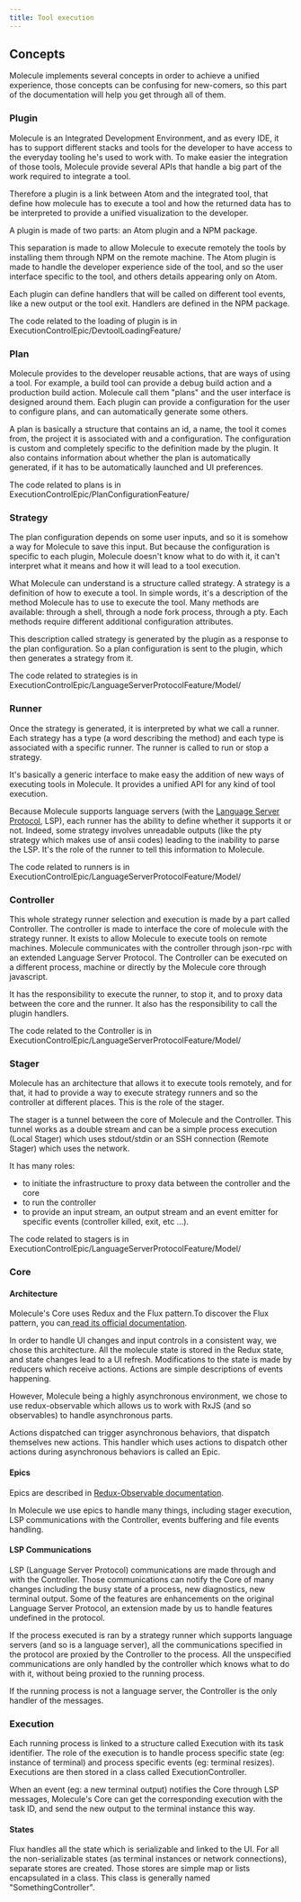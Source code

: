 ```yaml
---
title: Tool execution
---
```


## Concepts

Molecule implements several concepts in order to achieve a unified experience, those concepts can be confusing for new-comers, so this part of the documentation will help you get through all of them.


### Plugin

Molecule is an Integrated Development Environment, and as every IDE, it has to support different stacks and tools for the developer to have access to the everyday tooling he's used to work with. To make easier the integration of those tools, Molecule provide several APIs that handle a big part of the work required to integrate a tool.

Therefore a plugin is a link between Atom and the integrated tool, that define how molecule has to execute a tool and how the returned data has to be interpreted to provide a unified visualization to the developer.

A plugin is made of two parts: an Atom plugin and a NPM package.

This separation is made to allow Molecule to execute remotely the tools by installing them through NPM on the remote machine. The Atom plugin is made to handle the developer experience side of the tool, and so the user interface specific to the tool, and others details appearing only on Atom.

Each plugin can define handlers that will be called on different tool events, like a new output or the tool exit. Handlers are defined in the NPM package.

The code related to the loading of plugin is in ExecutionControlEpic/DevtoolLoadingFeature/

### Plan

Molecule provides to the developer reusable actions, that are ways of using a tool. For example, a build tool can provide a debug build action and a production build action. Molecule call them "plans" and the user interface is designed around them. Each plugin can provide a configuration for the user to configure plans, and can automatically generate some others.

A plan is basically a structure that contains an id, a name, the tool it comes from, the project it is associated with and a configuration. The configuration is custom and completely specific to the definition made by the plugin. It also contains information about whether the plan is automatically generated, if it has to be automatically launched and UI preferences.

The code related to plans is in ExecutionControlEpic/PlanConfigurationFeature/

### Strategy

The plan configuration depends on some user inputs, and so it is somehow a way for Molecule to save this input. But because the configuration is specific to each plugin, Molecule doesn't know what to do with it, it can't interpret what it means and how it will lead to a tool execution.

What Molecule can understand is a structure called strategy. A strategy is a definition of how to execute a tool. In simple words, it's a description of the method Molecule has to use to execute the tool. Many methods are available: through a shell, through a node fork process, through a pty. Each methods require different additional configuration attributes.

This description called strategy is generated by the plugin as a response to the plan configuration. So a plan configuration is sent to the plugin, which then generates a strategy from it.

The code related to strategies is in ExecutionControlEpic/LanguageServerProtocolFeature/Model/ 

### Runner

Once the strategy is generated, it is interpreted by what we call a runner. Each strategy has a type (a word describing the method) and each type is associated with a specific runner. The runner is called to run or stop a strategy.

It's basically a generic interface to make easy the addition of new ways of executing tools in Molecule. It provides a unified API for any kind of tool execution.

Because Molecule supports language servers (with the [Language Server Protocol](https://microsoft.github.io/language-server-protocol/), LSP), each runner has the ability to define whether it supports it or not. Indeed, some strategy involves unreadable outputs (like the pty strategy which makes use of ansii codes) leading to the inability to parse the LSP. It's the role of the runner to tell this information to Molecule.

The code related to runners is in ExecutionControlEpic/LanguageServerProtocolFeature/Model/ 

### Controller

This whole strategy runner selection and execution is made by a part called Controller. The controller is made to interface the core of molecule with the strategy runner. It exists to allow Molecule to execute tools on remote machines. Molecule communicates with the controller through json-rpc with an extended Language Server Protocol. The Controller can be executed on a different process, machine or directly by the Molecule core through javascript.

It has the responsibility to execute the runner, to stop it, and to proxy data between the core and the runner. It also has the responsibility to call the plugin handlers.

The code related to the Controller is in ExecutionControlEpic/LanguageServerProtocolFeature/Model/ 

### Stager

Molecule has an architecture that allows it to execute tools remotely, and for that, it had to provide a way to execute strategy runners and so the controller at different places. This is the role of the stager.

The stager is a tunnel between the core of Molecule and the Controller. This tunnel works as a double stream and can be a simple process execution (Local Stager) which uses stdout/stdin or an SSH connection (Remote Stager) which uses the network.

It has many roles:

- to initiate the infrastructure to proxy data between the controller and the core
- to run the controller
- to provide an input stream, an output stream and an event emitter for specific events (controller killed, exit, etc ...).

The code related to stagers is in ExecutionControlEpic/LanguageServerProtocolFeature/Model/ 

### Core

#### Architecture

Molecule's Core uses Redux and the Flux pattern.To discover the Flux pattern, you can[ read its official documentation](https://facebook.github.io/flux/docs/in-depth-overview.html#content).

In order to handle UI changes and input controls in a consistent way, we chose this architecture. All the molecule state is stored in the Redux state, and state changes lead to a UI refresh. Modifications to the state is made by reducers which receive actions. Actions are simple descriptions of events happening.

However, Molecule being a highly asynchronous environment, we chose to use redux-observable which allows us to work with RxJS (and so observables) to handle asynchronous parts.

Actions dispatched can trigger asynchronous behaviors, that dispatch themselves new actions. This handler which uses actions to dispatch other actions during asynchronous behaviors is called an Epic.

#### Epics

Epics are described in [Redux-Observable documentation](https://redux-observable.js.org/docs/basics/Epics.html).

In Molecule we use epics to handle many things, including stager execution, LSP communications with the Controller, events buffering and file events handling.

#### LSP Communications

LSP (Language Server Protocol) communications are made through and with the Controller. Those communications can notify the Core of many changes including the busy state of a process, new diagnostics, new terminal output. Some of the features are enhancements on the original Language Server Protocol, an extension made by us to handle features undefined in the protocol. 

If the process executed is ran by a strategy runner which supports language servers (and so is a language server), all the communications specified in the protocol are proxied by the Controller to the process. All the unspecified communications are only handled by the controller which knows what to do with it, without being proxied to the running process.

If the running process is not a language server, the Controller is the only handler of the messages.

### Execution

Each running process is linked to a structure called Execution with its task identifier. The role of the execution is to handle process specific state (eg: instance of terminal) and process specific events (eg: terminal resizes). Executions are then stored in a class called ExecutionController.

When an event (eg: a new terminal output) notifies the Core through LSP messages, Molecule's Core can get the corresponding execution with the task ID, and send the new output to the terminal instance this way.

#### States

Flux handles all the state which is serializable and linked to the UI. For all the non-serializable states (as terminal instances or network connections), separate stores are created. Those stores are simple map or lists encapsulated in a class. This class is generally named "SomethingController".
